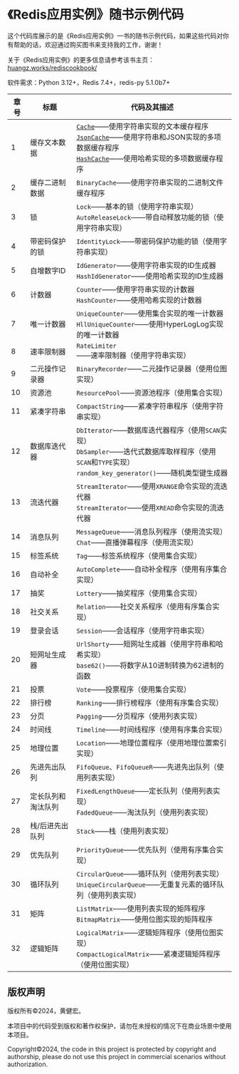# 《Redis应用实例》随书示例代码



这个代码库展示的是《Redis应用实例》一书的随书示例代码，如果这些代码对你有帮助的话，欢迎通过购买图书来支持我的工作，谢谢！

关于《Redis应用实例》的更多信息请参考该书主页：[huangz.works/rediscookbook/](https://huangz.works/rediscookbook/)

软件需求：Python 3.12+，Redis 7.4+，redis-py 5.1.0b7+

| 章号 | 标题               | 代码及其描述                                                 |
| ---- | ------------------ | ------------------------------------------------------------ |
| 1    | 缓存文本数据       | [``Cache``](https://github.com/huangzworks/rediscookbook/tree/master/code)——使用字符串实现的文本缓存程序<br />[``JsonCache``](https://github.com/huangzworks/rediscookbook/blob/master/code/json_cache.py)——使用字符串和JSON实现的多项数据缓存程序<br />[``HashCache``](https://github.com/huangzworks/rediscookbook/blob/master/code/hash_cache.py)——使用哈希实现的多项数据缓存程序 |
| 2    | 缓存二进制数据     | ``BinaryCache``——使用字符串实现的二进制文件缓存程序          |
| 3    | 锁                 | ``Lock``——基本的锁（使用字符串实现）<br />``AutoReleaseLock``——带自动释放功能的锁（使用字符串实现） |
| 4    | 带密码保护的锁     | ``IdentityLock``——带密码保护功能的锁（使用字符串实现）       |
| 5    | 自增数字ID         | ``IdGenerator``——使用字符串实现的ID生成器<br />``HashIdGenerator``——使用哈希实现的ID生成器 |
| 6    | 计数器             | ``Counter``——使用字符串实现的计数器<br />``HashCounter``——使用哈希实现的计数器 |
| 7    | 唯一计数器         | ``UniqueCounter``——使用集合实现的唯一计数器<br />``HllUniqueCounter``——使用HyperLogLog实现的唯一计数器 |
| 8    | 速率限制器         | ``RateLimiter``——速率限制器（使用字符串实现）                |
| 9    | 二元操作记录器     | ``BinaryRecorder``——二元操作记录器（使用位图实现）           |
| 10   | 资源池             | ``ResourcePool``——资源池程序（使用集合实现）                 |
| 11   | 紧凑字符串         | ``CompactString``——紧凑字符串程序（使用字符串实现）          |
| 12   | 数据库迭代器       | ``DbIterator``——数据库迭代器程序（使用``SCAN``实现）<br />``DbSampler``——迭代式数据库取样程序（使用``SCAN``和``TYPE``实现）<br />``random_key_generator()``——随机类型键生成器 |
| 13   | 流迭代器           | ``StreamIterator``——使用``XRANGE``命令实现的流迭代器<br />``StreamIterator``——使用``XREAD``命令实现的流迭代器 |
| 14   | 消息队列           | ``MessageQueue``——消息队列程序（使用流实现）<br />``Chat``——直播弹幕程序（使用流实现） |
| 15   | 标签系统           | ``Tag``——标签系统程序（使用集合实现）                        |
| 16   | 自动补全           | ``AutoComplete``——自动补全程序（使用有序集合实现）           |
| 17   | 抽奖               | ``Lottery``——抽奖程序（使用集合实现）                        |
| 18   | 社交关系           | ``Relation``——社交关系程序（使用有序集合实现）               |
| 19   | 登录会话           | ``Session``——会话程序（使用字符串实现）                      |
| 20   | 短网址生成器       | ``UrlShorty``——短网址生成器（使用字符串和哈希实现）<br />``base62()``——将数字从10进制转换为62进制的函数 |
| 21   | 投票               | ``Vote``——投票程序（使用集合实现）                           |
| 22   | 排行榜             | ``Ranking``——排行榜程序（使用有序集合实现）                  |
| 23   | 分页               | ``Pagging``——分页程序（使用列表实现）                        |
| 24   | 时间线             | ``Timeline``——时间线程序（使用有序集合实现）                 |
| 25   | 地理位置           | ``Location``——地理位置程序（使用地理位置索引实现）           |
| 26   | 先进先出队列       | ``FifoQueue``、``FifoQueueR``——先进先出队列（使用列表实现）  |
| 27   | 定长队列和淘汰队列 | ``FixedLengthQueue``——定长队列（使用列表实现）<br />``FadedQueue``——淘汰队列（使用列表实现） |
| 28   | 栈/后进先出队列    | ``Stack``——栈（使用列表实现）                                |
| 29   | 优先队列           | ``PriorityQueue``——优先队列（使用有序集合实现）              |
| 30   | 循环队列           | ``CircularQueue``——循环队列（使用列表实现）<br />``UniqueCircularQueue``——无重复元素的循环队列（使用列表实现） |
| 31   | 矩阵               | ``ListMatrix``——使用列表实现的矩阵程序<br />``BitmapMatrix``——使用位图实现的矩阵程序 |
| 32   | 逻辑矩阵           | ``LogicalMatrix``——逻辑矩阵程序（使用位图实现）<br />``CompactLogicalMatrix``——紧凑逻辑矩阵程序（使用位图实现） |



## 版权声明

版权所有©2024，黄健宏。

本项目中的代码受到版权和著作权保护，请勿在未授权的情况下在商业场景中使用本项目。

Copyright©2024, the code in this project is protected by copyright and authorship, please do not use this project in commercial scenarios without authorization.